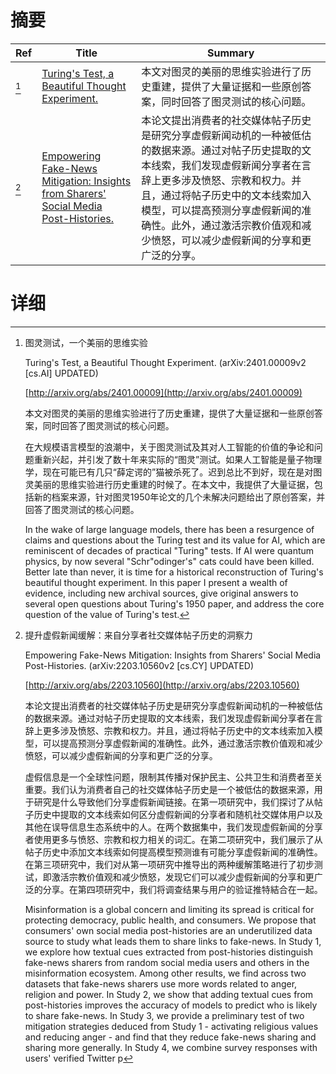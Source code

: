 # 摘要

| Ref | Title | Summary |
| --- | --- | --- |
| [^1] | [Turing's Test, a Beautiful Thought Experiment.](http://arxiv.org/abs/2401.00009) | 本文对图灵的美丽的思维实验进行了历史重建，提供了大量证据和一些原创答案，同时回答了图灵测试的核心问题。 |
| [^2] | [Empowering Fake-News Mitigation: Insights from Sharers' Social Media Post-Histories.](http://arxiv.org/abs/2203.10560) | 本论文提出消费者的社交媒体帖子历史是研究分享虚假新闻动机的一种被低估的数据来源。通过对帖子历史提取的文本线索，我们发现虚假新闻分享者在言辞上更多涉及愤怒、宗教和权力。并且，通过将帖子历史中的文本线索加入模型，可以提高预测分享虚假新闻的准确性。此外，通过激活宗教价值观和减少愤怒，可以减少虚假新闻的分享和更广泛的分享。 |

# 详细

[^1]: 图灵测试，一个美丽的思维实验

    Turing's Test, a Beautiful Thought Experiment. (arXiv:2401.00009v2 [cs.AI] UPDATED)

    [http://arxiv.org/abs/2401.00009](http://arxiv.org/abs/2401.00009)

    本文对图灵的美丽的思维实验进行了历史重建，提供了大量证据和一些原创答案，同时回答了图灵测试的核心问题。

    

    在大规模语言模型的浪潮中，关于图灵测试及其对人工智能的价值的争论和问题重新兴起，并引发了数十年来实际的“图灵”测试。如果人工智能是量子物理学，现在可能已有几只“薛定谔的”猫被杀死了。迟到总比不到好，现在是对图灵美丽的思维实验进行历史重建的时候了。在本文中，我提供了大量证据，包括新的档案来源，针对图灵1950年论文的几个未解决问题给出了原创答案，并回答了图灵测试的核心问题。

    In the wake of large language models, there has been a resurgence of claims and questions about the Turing test and its value for AI, which are reminiscent of decades of practical "Turing" tests. If AI were quantum physics, by now several "Schr\"odinger's" cats could have been killed. Better late than never, it is time for a historical reconstruction of Turing's beautiful thought experiment. In this paper I present a wealth of evidence, including new archival sources, give original answers to several open questions about Turing's 1950 paper, and address the core question of the value of Turing's test.
    
[^2]: 提升虚假新闻缓解：来自分享者社交媒体帖子历史的洞察力

    Empowering Fake-News Mitigation: Insights from Sharers' Social Media Post-Histories. (arXiv:2203.10560v2 [cs.CY] UPDATED)

    [http://arxiv.org/abs/2203.10560](http://arxiv.org/abs/2203.10560)

    本论文提出消费者的社交媒体帖子历史是研究分享虚假新闻动机的一种被低估的数据来源。通过对帖子历史提取的文本线索，我们发现虚假新闻分享者在言辞上更多涉及愤怒、宗教和权力。并且，通过将帖子历史中的文本线索加入模型，可以提高预测分享虚假新闻的准确性。此外，通过激活宗教价值观和减少愤怒，可以减少虚假新闻的分享和更广泛的分享。

    

    虚假信息是一个全球性问题，限制其传播对保护民主、公共卫生和消费者至关重要。我们认为消费者自己的社交媒体帖子历史是一个被低估的数据来源，用于研究是什么导致他们分享虚假新闻链接。在第一项研究中，我们探讨了从帖子历史中提取的文本线索如何区分虚假新闻的分享者和随机社交媒体用户以及其他在误导信息生态系统中的人。在两个数据集中，我们发现虚假新闻的分享者使用更多与愤怒、宗教和权力相关的词汇。在第二项研究中，我们展示了从帖子历史中添加文本线索如何提高模型预测谁有可能分享虚假新闻的准确性。在第三项研究中，我们对从第一项研究中推导出的两种缓解策略进行了初步测试，即激活宗教价值观和减少愤怒，发现它们可以减少虚假新闻的分享和更广泛的分享。在第四项研究中，我们将调查结果与用户的验证推特結合在一起。

    Misinformation is a global concern and limiting its spread is critical for protecting democracy, public health, and consumers. We propose that consumers' own social media post-histories are an underutilized data source to study what leads them to share links to fake-news. In Study 1, we explore how textual cues extracted from post-histories distinguish fake-news sharers from random social media users and others in the misinformation ecosystem. Among other results, we find across two datasets that fake-news sharers use more words related to anger, religion and power. In Study 2, we show that adding textual cues from post-histories improves the accuracy of models to predict who is likely to share fake-news. In Study 3, we provide a preliminary test of two mitigation strategies deduced from Study 1 - activating religious values and reducing anger - and find that they reduce fake-news sharing and sharing more generally. In Study 4, we combine survey responses with users' verified Twitter p
    

